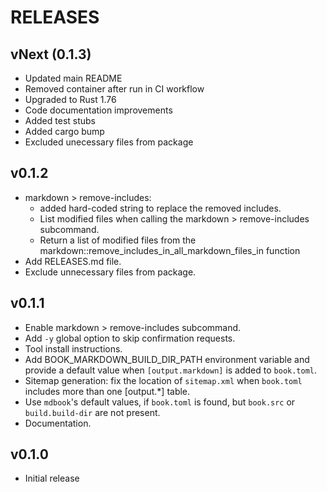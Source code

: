 # RELEASES

## vNext (0.1.3)

- Updated main README
- Removed container after run in CI workflow
- Upgraded to Rust 1.76
- Code documentation improvements
- Added test stubs
- Added cargo bump
- Excluded unecessary files from package

## v0.1.2

- markdown > remove-includes:
  - added hard-coded string to replace the removed includes.
  - List modified files when calling the markdown > remove-includes subcommand.
  - Return a list of modified files from the markdown::remove_includes_in_all_markdown_files_in function
- Add RELEASES.md file.
- Exclude unnecessary files from package.

## v0.1.1

- Enable markdown > remove-includes subcommand.
- Add `-y` global option to skip confirmation requests.
- Tool install instructions.
- Add BOOK_MARKDOWN_BUILD_DIR_PATH environment variable and provide a default value when `[output.markdown]` is added to `book.toml`.
- Sitemap generation: fix the location of `sitemap.xml` when `book.toml` includes more than one [output.*] table.
- Use `mdbook`'s default values, if `book.toml` is found, but `book.src` or `build.build-dir` are not present.
- Documentation.

## v0.1.0

- Initial release
